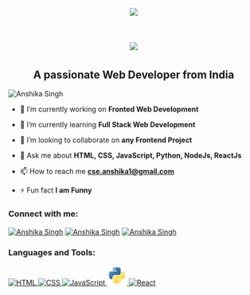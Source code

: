 <p align="center">
  <img src="https://mir-s3-cdn-cf.behance.net/project_modules/disp/601014116770475.6068beff4640a.gif" width="400">
</p>


<h1 align="center">
  <a href="https://git.io/typing-svg"> 
    <img src="https://readme-typing-svg.herokuapp.com/?lines=Hello,+There!+👋;This+is+Anshika+Singh😇;Nice+to+meet+you!&center=true&size=30">
  </a>
</h1> 

<h2 align="center">A passionate Web Developer from India</h2>

<p align="left"> <img src="https://komarev.com/ghpvc/?username=somashree-7205&label=Profile%20views&color=0e75b6&style=flat" alt="Anshika Singh" /> </p>

- 🔭 I’m currently working on **Fronted Web Development**

- 🌱 I’m currently learning **Full Stack Web Development**

- 👯 I’m looking to collaborate on **any Frontend Project**

- 💬 Ask me about **HTML, CSS, JavaScript, Python, NodeJs, ReactJs**

- 📫 How to reach me **cse.anshika1@gmail.com**

- ⚡ Fun fact **I am Funny**

<h3 align="left">Connect with me:</h3>
<p align="left">
<a href="https://twitter.com/" target="blank"><img align="center" src="https://raw.githubusercontent.com/rahuldkjain/github-profile-readme-generator/master/src/images/icons/Social/twitter.svg" alt="Anshika Singh" height="30" width="40" /></a>
<a href="https://www.linkedin.com/in/anshika-singh-6b79a128a" target="blank"><img align="center" src="https://raw.githubusercontent.com/rahuldkjain/github-profile-readme-generator/master/src/images/icons/Social/linked-in-alt.svg" alt="Anshika Singh" height="30" width="40" /></a>
<a href="https://www.instagram.com/anshika_singh.103/" target="blank"><img align="center" src="https://raw.githubusercontent.com/rahuldkjain/github-profile-readme-generator/master/src/images/icons/Social/instagram.svg" alt="Anshika Singh" height="30" width="40" /></a>


<h3 align="left">Languages and Tools:</h3>
<p align="left"> <a href="https://html.com/" target="_blank" rel="noreferrer"> <img src="https://upload.wikimedia.org/wikipedia/commons/thumb/3/38/HTML5_Badge.svg/1024px-HTML5_Badge.svg.png" alt="HTML" width="40" height="40"/> </a> 
<a href="https://en.wikipedia.org/wiki/CSS" target="_blank" rel="noreferrer"> <img src="https://upload.wikimedia.org/wikipedia/commons/thumb/d/d5/CSS3_logo_and_wordmark.svg/120px-CSS3_logo_and_wordmark.svg.png" alt="CSS" width="40" height="40"/> </a> 
<a href="https://www.w3schools.com/js/" target="_blank" rel="noreferrer"> <img src="https://logos-world.net/wp-content/uploads/2023/02/JavaScript-Symbol.png" alt="JavaScript" width="40" height="40"/> </a> 
<a href="https://www.python.org" target="_blank" rel="noreferrer"> <img src="https://raw.githubusercontent.com/devicons/devicon/master/icons/python/python-original.svg" alt="python" width="40" height="40"/> </a>  
<a href="https://react.dev/" target="_blank" rel="noreferrer"> <img src="https://upload.wikimedia.org/wikipedia/commons/thumb/a/a7/React-icon.svg/2300px-React-icon.svg.png" alt="React" width="40" height="40"/> </a> 




